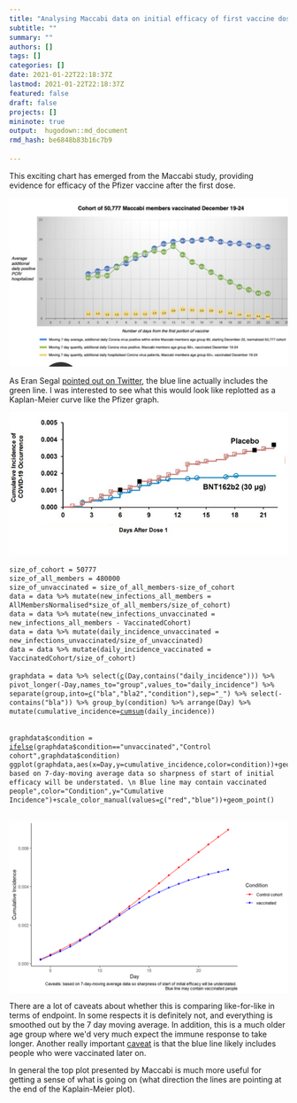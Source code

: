 ```yaml
---
title: "Analysing Maccabi data on initial efficacy of first vaccine dose"
subtitle: ""
summary: ""
authors: []
tags: []
categories: []
date: 2021-01-22T22:18:37Z
lastmod: 2021-01-22T22:18:37Z
featured: false
draft: false
projects: []
mininote: true
output:  hugodown::md_document  
rmd_hash: be6848b83b16c7b9

---
```


This exciting chart has emerged from the Maccabi study, providing evidence for efficacy of the Pfizer vaccine after the first dose.

![](chart.jpg)

As Eran Segal [pointed out on Twitter](https://twitter.com/segal_eran/status/1352696339377885187), the blue line actually includes the green line. I was interested to see what this would look like replotted as a Kaplan-Meier curve like the Pfizer graph.

![](pfizer.jpg)

<div class="highlight">

<pre class='chroma'><code class='language-r' data-lang='r'><span class='nv'>size_of_cohort</span> <span class='o'>=</span> <span class='m'>50777</span>
<span class='nv'>size_of_all_members</span> <span class='o'>=</span> <span class='m'>480000</span>
<span class='nv'>size_of_unvaccinated</span> <span class='o'>=</span> <span class='nv'>size_of_all_members</span><span class='o'>-</span><span class='nv'>size_of_cohort</span>
<span class='nv'>data</span> <span class='o'>=</span> <span class='nv'>data</span> <span class='o'>%&gt;%</span> <span class='nf'>mutate</span><span class='o'>(</span>new_infections_all_members <span class='o'>=</span> <span class='nv'>AllMembersNormalised</span><span class='o'>*</span><span class='nv'>size_of_all_members</span><span class='o'>/</span><span class='nv'>size_of_cohort</span><span class='o'>)</span>
<span class='nv'>data</span> <span class='o'>=</span> <span class='nv'>data</span> <span class='o'>%&gt;%</span> <span class='nf'>mutate</span><span class='o'>(</span>new_infections_unvaccinated <span class='o'>=</span> <span class='nv'>new_infections_all_members</span> <span class='o'>-</span> <span class='nv'>VaccinatedCohort</span><span class='o'>)</span>
<span class='nv'>data</span> <span class='o'>=</span> <span class='nv'>data</span> <span class='o'>%&gt;%</span> <span class='nf'>mutate</span><span class='o'>(</span>daily_incidence_unvaccinated <span class='o'>=</span> <span class='nv'>new_infections_unvaccinated</span><span class='o'>/</span><span class='nv'>size_of_unvaccinated</span><span class='o'>)</span>
<span class='nv'>data</span> <span class='o'>=</span> <span class='nv'>data</span> <span class='o'>%&gt;%</span> <span class='nf'>mutate</span><span class='o'>(</span>daily_incidence_vaccinated <span class='o'>=</span> <span class='nv'>VaccinatedCohort</span><span class='o'>/</span><span class='nv'>size_of_cohort</span><span class='o'>)</span>

<span class='nv'>graphdata</span> <span class='o'>=</span> <span class='nv'>data</span> <span class='o'>%&gt;%</span> <span class='nf'>select</span><span class='o'>(</span><span class='nf'><a href='https://rdrr.io/r/base/c.html'>c</a></span><span class='o'>(</span><span class='nv'>Day</span>,<span class='nf'>contains</span><span class='o'>(</span><span class='s'>"daily_incidence"</span><span class='o'>)</span><span class='o'>)</span><span class='o'>)</span> <span class='o'>%&gt;%</span> <span class='nf'>pivot_longer</span><span class='o'>(</span><span class='o'>-</span><span class='nv'>Day</span>,names_to<span class='o'>=</span><span class='s'>"group"</span>,values_to<span class='o'>=</span><span class='s'>"daily_incidence"</span><span class='o'>)</span> <span class='o'>%&gt;%</span> <span class='nf'>separate</span><span class='o'>(</span><span class='nv'>group</span>,into<span class='o'>=</span><span class='nf'><a href='https://rdrr.io/r/base/c.html'>c</a></span><span class='o'>(</span><span class='s'>"bla"</span>,<span class='s'>"bla2"</span>,<span class='s'>"condition"</span><span class='o'>)</span>,sep<span class='o'>=</span><span class='s'>"_"</span><span class='o'>)</span> <span class='o'>%&gt;%</span> <span class='nf'>select</span><span class='o'>(</span><span class='o'>-</span><span class='nf'>contains</span><span class='o'>(</span><span class='s'>"bla"</span><span class='o'>)</span><span class='o'>)</span> <span class='o'>%&gt;%</span> <span class='nf'>group_by</span><span class='o'>(</span><span class='nv'>condition</span><span class='o'>)</span> <span class='o'>%&gt;%</span> <span class='nf'>arrange</span><span class='o'>(</span><span class='nv'>Day</span><span class='o'>)</span> <span class='o'>%&gt;%</span> <span class='nf'>mutate</span><span class='o'>(</span>cumulative_incidence<span class='o'>=</span><span class='nf'><a href='https://rdrr.io/r/base/cumsum.html'>cumsum</a></span><span class='o'>(</span><span class='nv'>daily_incidence</span><span class='o'>)</span><span class='o'>)</span>


<span class='nv'>graphdata</span><span class='o'>$</span><span class='nv'>condition</span> <span class='o'>=</span> <span class='nf'><a href='https://rdrr.io/r/base/ifelse.html'>ifelse</a></span><span class='o'>(</span><span class='nv'>graphdata</span><span class='o'>$</span><span class='nv'>condition</span><span class='o'>==</span><span class='s'>"unvaccinated"</span>,<span class='s'>"Control cohort"</span>,<span class='nv'>graphdata</span><span class='o'>$</span><span class='nv'>condition</span><span class='o'>)</span>
<span class='nf'>ggplot</span><span class='o'>(</span><span class='nv'>graphdata</span>,<span class='nf'>aes</span><span class='o'>(</span>x<span class='o'>=</span><span class='nv'>Day</span>,y<span class='o'>=</span><span class='nv'>cumulative_incidence</span>,color<span class='o'>=</span><span class='nv'>condition</span><span class='o'>)</span><span class='o'>)</span><span class='o'>+</span><span class='nf'>geom_line</span><span class='o'>(</span><span class='o'>)</span><span class='o'>+</span><span class='nf'>theme_classic</span><span class='o'>(</span><span class='o'>)</span><span class='o'>+</span><span class='nf'>labs</span><span class='o'>(</span>caption<span class='o'>=</span><span class='s'>"Caveats: based on 7-day-moving average data so sharpness of start of initial efficacy will be understated. \n Blue line may contain vaccinated people"</span>,color<span class='o'>=</span><span class='s'>"Condition"</span>,y<span class='o'>=</span><span class='s'>"Cumulative Incidence"</span><span class='o'>)</span><span class='o'>+</span><span class='nf'>scale_color_manual</span><span class='o'>(</span>values<span class='o'>=</span><span class='nf'><a href='https://rdrr.io/r/base/c.html'>c</a></span><span class='o'>(</span><span class='s'>"red"</span>,<span class='s'>"blue"</span><span class='o'>)</span><span class='o'>)</span><span class='o'>+</span><span class='nf'>geom_point</span><span class='o'>(</span><span class='o'>)</span>

</code></pre>
<img src="figs/unnamed-chunk-2-1.png" width="700px" style="display: block; margin: auto;" />

</div>

There are a lot of caveats about whether this is comparing like-for-like in terms of endpoint. In some respects it is definitely not, and everything is smoothed out by the 7 day moving average. In addition, this is a much older age group where we'd very much expect the immune response to take longer. Another really important [caveat](https://twitter.com/gbpolitics/status/1352764070668201985) is that the blue line likely includes people who were vaccinated later on.

In general the top plot presented by Maccabi is much more useful for getting a sense of what is going on (what direction the lines are pointing at the end of the Kaplain-Meier plot).

